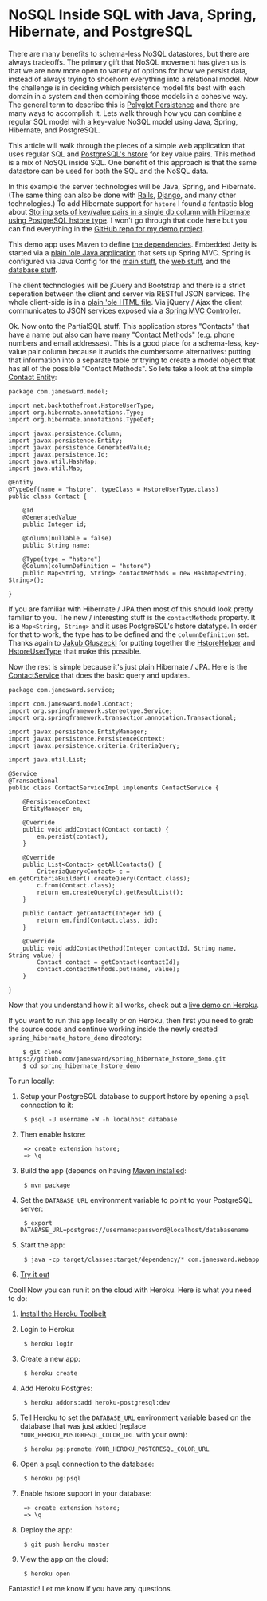 NoSQL Inside SQL with Java, Spring, Hibernate, and PostgreSQL
=============================================================

There are many benefits to schema-less NoSQL datastores, but there are always tradeoffs.  The primary gift that NoSQL movement has given us is that we are now more open to variety of options for how we persist data, instead of always trying to shoehorn everything into a relational model.  Now the challenge is in deciding which persistence model fits best with each domain in a system and then combining those models in a cohesive way.  The general term to describe this is [Polyglot Persistence](http://martinfowler.com/bliki/PolyglotPersistence.html) and there are many ways to accomplish it.  Lets walk through how you can combine a regular SQL model with a key-value NoSQL model using Java, Spring, Hibernate, and PostgreSQL.

This article will walk through the pieces of a simple web application that uses regular SQL and [PostgreSQL's hstore](http://www.postgresql.org/docs/9.1/static/hstore.html) for key value pairs.  This method is a mix of NoSQL inside SQL.  One benefit of this approach is that the same datastore can be used for both the SQL and the NoSQL data.
 
In this example the server technologies will be Java, Spring, and Hibernate.  (The same thing can also be done with [Rails](http://schneems.com/post/19298469372/you-got-nosql-in-my-postgres-using-hstore-in-rails), [Django](http://craigkerstiens.com/2012/06/11/schemaless-django/), and many other technologies.)  To add Hibernate support for `hstore` I found a fantastic blog about [Storing sets of key/value pairs in a single db column with Hibernate using PostgreSQL hstore type](http://backtothefront.net/2011/storing-sets-keyvalue-pairs-single-db-column-hibernate-postgresql-hstore-type/).  I won't go through that code here but you can find everything in the [GitHub repo for my demo project](https://github.com/jamesward/spring_hibernate_hstore_demo).

This demo app uses Maven to define [the dependencies](https://github.com/jamesward/spring_hibernate_hstore_demo/blob/master/pom.xml).  Embedded Jetty is started via a [plain 'ole Java application](https://github.com/jamesward/spring_hibernate_hstore_demo/blob/master/src/main/java/com/jamesward/Webapp.java) that sets up Spring MVC.  Spring is configured via Java Config for the [main stuff](https://github.com/jamesward/spring_hibernate_hstore_demo/blob/master/src/main/java/com/jamesward/config/RootConfig.java), the [web stuff](https://github.com/jamesward/spring_hibernate_hstore_demo/blob/master/src/main/java/com/jamesward/config/WebConfig.java), and the [database stuff](https://github.com/jamesward/spring_hibernate_hstore_demo/blob/master/src/main/java/com/jamesward/config/DataConfig.java).

The client technologies will be jQuery and Bootstrap and there is a strict seperation between the client and server via RESTful JSON services.  The whole client-side is in a [plain 'ole HTML file](https://github.com/jamesward/spring_hibernate_hstore_demo/blob/master/src/main/resources/META-INF/resources/index.html).  Via jQuery / Ajax the client communicates to JSON services exposed via a [Spring MVC Controller](https://github.com/jamesward/spring_hibernate_hstore_demo/blob/master/src/main/java/com/jamesward/controller/ContactController.java).

Ok.  Now onto the PartialSQL stuff.  This application stores "Contacts" that have a name but also can have many "Contact Methods" (e.g. phone numbers and email addresses).  This is a good place for a schema-less, key-value pair column because it avoids the cumbersome alternatives: putting that information into a separate table or trying to create a model object that has all of the possible "Contact Methods".  So lets take a look at the simple [Contact Entity](https://github.com/jamesward/spring_hibernate_hstore_demo/blob/master/src/main/java/com/jamesward/model/Contact.java):

```
package com.jamesward.model;

import net.backtothefront.HstoreUserType;
import org.hibernate.annotations.Type;
import org.hibernate.annotations.TypeDef;

import javax.persistence.Column;
import javax.persistence.Entity;
import javax.persistence.GeneratedValue;
import javax.persistence.Id;
import java.util.HashMap;
import java.util.Map;

@Entity
@TypeDef(name = "hstore", typeClass = HstoreUserType.class)
public class Contact {

    @Id
    @GeneratedValue
    public Integer id;

    @Column(nullable = false)
    public String name;

    @Type(type = "hstore")
    @Column(columnDefinition = "hstore")
    public Map<String, String> contactMethods = new HashMap<String, String>();

}
```

If you are familiar with Hibernate / JPA then most of this should look pretty familiar to you.  The new / interesting stuff is the `contactMethods` property.  It is a `Map<String, String>` and it uses PostgreSQL's hstore datatype.  In order for that to work, the type has to be defined and the `columnDefinition` set.  Thanks again to [Jakub Głuszecki](http://backtothefront.net/) for putting together the [HstoreHelper](https://github.com/jamesward/spring_hibernate_hstore_demo/blob/master/src/main/java/net/backtothefront/HstoreHelper.java) and [HstoreUserType](https://github.com/jamesward/spring_hibernate_hstore_demo/blob/master/src/main/java/net/backtothefront/HstoreUserType.java) that make this possible.

Now the rest is simple because it's just plain Hibernate / JPA.  Here is the [ContactService](https://github.com/jamesward/spring_hibernate_hstore_demo/blob/master/src/main/java/com/jamesward/service/ContactServiceImpl.java) that does the basic query and updates.

```
package com.jamesward.service;

import com.jamesward.model.Contact;
import org.springframework.stereotype.Service;
import org.springframework.transaction.annotation.Transactional;

import javax.persistence.EntityManager;
import javax.persistence.PersistenceContext;
import javax.persistence.criteria.CriteriaQuery;

import java.util.List;

@Service
@Transactional
public class ContactServiceImpl implements ContactService {

    @PersistenceContext
    EntityManager em;

    @Override
    public void addContact(Contact contact) {
        em.persist(contact);
    }

    @Override
    public List<Contact> getAllContacts() {
        CriteriaQuery<Contact> c = em.getCriteriaBuilder().createQuery(Contact.class);
        c.from(Contact.class);
        return em.createQuery(c).getResultList();
    }
    
    public Contact getContact(Integer id) {
        return em.find(Contact.class, id);
    }

    @Override
    public void addContactMethod(Integer contactId, String name, String value) {
        Contact contact = getContact(contactId);
        contact.contactMethods.put(name, value);
    }
    
}
```

Now that you understand how it all works, check out a [live demo on Heroku](http://immense-crag-5799.herokuapp.com/).

If you want to run this app locally or on Heroku, then first you need to grab the source code and continue working inside the newly created `spring_hibernate_hstore_demo` directory:

        $ git clone https://github.com/jamesward/spring_hibernate_hstore_demo.git
        $ cd spring_hibernate_hstore_demo

To run locally:

1. Setup your PostgreSQL database to support hstore by opening a `psql` connection to it:

        $ psql -U username -W -h localhost database

2. Then enable hstore:

        => create extension hstore;
        => \q

3. Build the app (depends on having [Maven installed](http://maven.apache.org):

        $ mvn package

4. Set the `DATABASE_URL` environment variable to point to your PostgreSQL server:

        $ export DATABASE_URL=postgres://username:password@localhost/databasename

5. Start the app:

        $ java -cp target/classes:target/dependency/* com.jamesward.Webapp

6. [Try it out](http://localhost:8080)

Cool!  Now you can run it on the cloud with Heroku.  Here is what you need to do:

1. [Install the Heroku Toolbelt](http://toolbelt.heroku.com)

2. Login to Heroku:

        $ heroku login

3. Create a new app:

        $ heroku create

4. Add Heroku Postgres:

        $ heroku addons:add heroku-postgresql:dev

5. Tell Heroku to set the `DATABASE_URL` environment variable based on the database that was just added (replace `YOUR_HEROKU_POSTGRESQL_COLOR_URL` with your own):

        $ heroku pg:promote YOUR_HEROKU_POSTGRESQL_COLOR_URL

6. Open a `psql` connection to the database:

        $ heroku pg:psql

7. Enable hstore support in your database:

        => create extension hstore;
        => \q

8. Deploy the app:

        $ git push heroku master

9. View the app on the cloud:

        $ heroku open

Fantastic!  Let me know if you have any questions.
